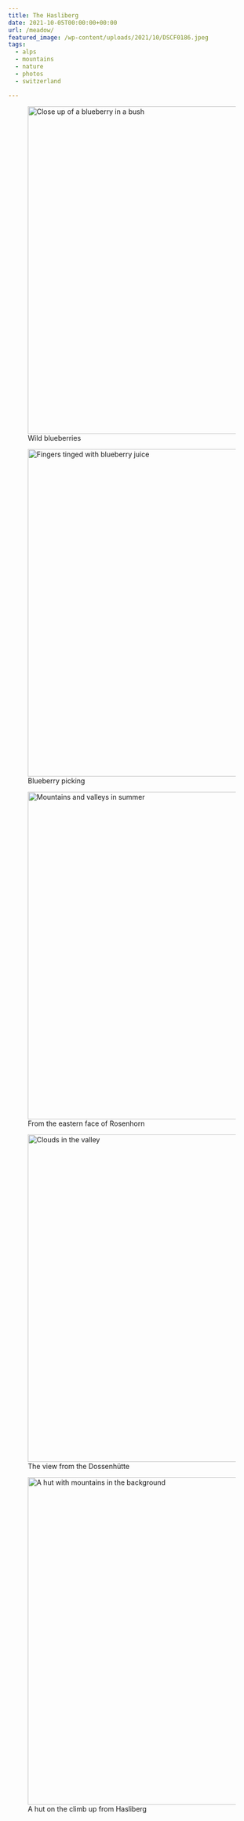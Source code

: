 ```yaml
---
title: The Hasliberg
date: 2021-10-05T00:00:00+00:00
url: /meadow/
featured_image: /wp-content/uploads/2021/10/DSCF0186.jpeg
tags:
  - alps
  - mountains
  - nature
  - photos
  - switzerland

---
```

<figure class="wp-block-image alignwide size-full"><img loading="lazy" width="1000" height="667" src="http://jack-reid.local/wp-content/uploads/2021/10/DSCF0121.jpeg" alt="Close up of a blueberry in a bush" class="wp-image-5595" srcset="http://jack-reid.local/wp-content/uploads/2021/10/DSCF0121.jpeg 1000w, http://jack-reid.local/wp-content/uploads/2021/10/DSCF0121-300x200.jpeg 300w, http://jack-reid.local/wp-content/uploads/2021/10/DSCF0121-768x512.jpeg 768w" sizes="(max-width: 1000px) 100vw, 1000px" /><figcaption>Wild blueberries</figcaption></figure> <figure class="wp-block-image alignwide size-full"><img loading="lazy" width="1000" height="667" src="http://jack-reid.local/wp-content/uploads/2021/10/DSCF0126.jpeg" alt="Fingers tinged with blueberry juice" class="wp-image-5594" srcset="http://jack-reid.local/wp-content/uploads/2021/10/DSCF0126.jpeg 1000w, http://jack-reid.local/wp-content/uploads/2021/10/DSCF0126-300x200.jpeg 300w, http://jack-reid.local/wp-content/uploads/2021/10/DSCF0126-768x512.jpeg 768w" sizes="(max-width: 1000px) 100vw, 1000px" /><figcaption>Blueberry picking</figcaption></figure> <figure class="wp-block-image alignwide size-full"><img loading="lazy" width="1000" height="667" src="http://jack-reid.local/wp-content/uploads/2021/10/DSCF0180.jpeg" alt="Mountains and valleys in summer" class="wp-image-5592" srcset="http://jack-reid.local/wp-content/uploads/2021/10/DSCF0180.jpeg 1000w, http://jack-reid.local/wp-content/uploads/2021/10/DSCF0180-300x200.jpeg 300w, http://jack-reid.local/wp-content/uploads/2021/10/DSCF0180-768x512.jpeg 768w" sizes="(max-width: 1000px) 100vw, 1000px" /><figcaption>From the eastern face of Rosenhorn</figcaption></figure> <figure class="wp-block-image alignwide size-full"><img loading="lazy" width="1000" height="667" src="http://jack-reid.local/wp-content/uploads/2021/10/DSCF0161.jpeg" alt="Clouds in the valley" class="wp-image-5593" srcset="http://jack-reid.local/wp-content/uploads/2021/10/DSCF0161.jpeg 1000w, http://jack-reid.local/wp-content/uploads/2021/10/DSCF0161-300x200.jpeg 300w, http://jack-reid.local/wp-content/uploads/2021/10/DSCF0161-768x512.jpeg 768w" sizes="(max-width: 1000px) 100vw, 1000px" /><figcaption>The view from the Dossenhütte</figcaption></figure> <figure class="wp-block-image alignwide size-full"><img loading="lazy" width="1000" height="667" src="http://jack-reid.local/wp-content/uploads/2021/10/DSCF0060.jpeg" alt="A hut with mountains in the background" class="wp-image-5596" srcset="http://jack-reid.local/wp-content/uploads/2021/10/DSCF0060.jpeg 1000w, http://jack-reid.local/wp-content/uploads/2021/10/DSCF0060-300x200.jpeg 300w, http://jack-reid.local/wp-content/uploads/2021/10/DSCF0060-768x512.jpeg 768w" sizes="(max-width: 1000px) 100vw, 1000px" /><figcaption>A hut on the climb up from Hasliberg</figcaption></figure>